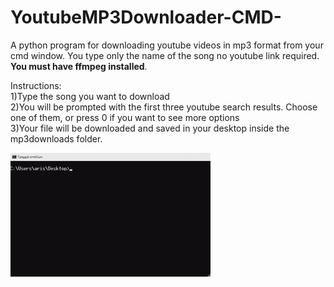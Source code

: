 # YoutubeMP3Downloader-CMD-
A python program for downloading youtube videos in mp3 format from your cmd window. You type only the name of the song no youtube link required.
**You must have ffmpeg installed**. 

Instructions:\
1)Type the song you want to download\
2)You will be prompted with the first three youtube search results. Choose one of them, or press 0 if you want to see more options\
3)Your file will be downloaded and saved in your desktop inside the mp3downloads folder.

![](https://github.com/ArisPagonopoulos/YoutubeMP3Downloader-CMD-/blob/main/demo.gif)
